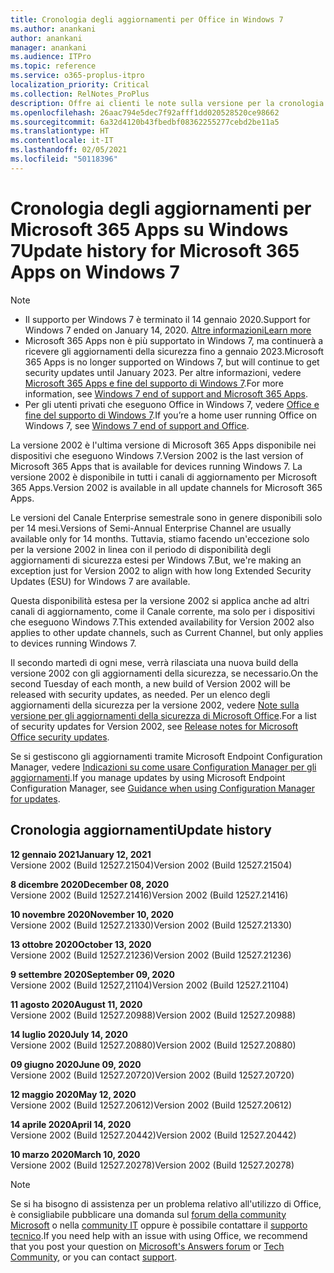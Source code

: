 ```yaml
---
title: Cronologia degli aggiornamenti per Office in Windows 7
ms.author: anankani
author: anankani
manager: anankani
ms.audience: ITPro
ms.topic: reference
ms.service: o365-proplus-itpro
localization_priority: Critical
ms.collection: RelNotes_ProPlus
description: Offre ai clienti le note sulla versione per la cronologia degli aggiornamenti per Microsoft 365 Apps per Windows 7
ms.openlocfilehash: 26aac794e5dec7f92afff1dd020528520ce98662
ms.sourcegitcommit: 6a32d4120b43fbedbf08362255277cebd2be11a5
ms.translationtype: HT
ms.contentlocale: it-IT
ms.lasthandoff: 02/05/2021
ms.locfileid: "50118396"
---
```

# <a name="update-history-for-microsoft-365-apps-on-windows-7"></a><span data-ttu-id="2d156-103">Cronologia degli aggiornamenti per Microsoft 365 Apps su Windows 7</span><span class="sxs-lookup"><span data-stu-id="2d156-103">Update history for Microsoft 365 Apps on Windows 7</span></span> 

 > [!NOTE]
>
>- <span data-ttu-id="2d156-104">Il supporto per Windows 7 è terminato il 14 gennaio 2020.</span><span class="sxs-lookup"><span data-stu-id="2d156-104">Support for Windows 7 ended on January 14, 2020.</span></span> [<span data-ttu-id="2d156-105">Altre informazioni</span><span class="sxs-lookup"><span data-stu-id="2d156-105">Learn more</span></span>](https://www.microsoft.com/microsoft-365/windows/end-of-windows-7-support)
>- <span data-ttu-id="2d156-106">Microsoft 365 Apps non è più supportato in Windows 7, ma continuerà a ricevere gli aggiornamenti della sicurezza fino a gennaio 2023.</span><span class="sxs-lookup"><span data-stu-id="2d156-106">Microsoft 365 Apps is no longer supported on Windows 7, but will continue to get security updates until January 2023.</span></span> <span data-ttu-id="2d156-107">Per altre informazioni, vedere [Microsoft 365 Apps e fine del supporto di Windows 7](https://docs.microsoft.com/DeployOffice/endofsupport/windows-7-support).</span><span class="sxs-lookup"><span data-stu-id="2d156-107">For more information, see [Windows 7 end of support and Microsoft 365 Apps](https://docs.microsoft.com/DeployOffice/endofsupport/windows-7-support).</span></span>
>- <span data-ttu-id="2d156-108">Per gli utenti privati che eseguono Office in Windows 7, vedere [Office e fine del supporto di Windows 7](https://support.microsoft.com/office/78f20fab-b57b-44d7-8368-06a8493f3cb9).</span><span class="sxs-lookup"><span data-stu-id="2d156-108">If you’re a home user running Office on Windows 7, see [Windows 7 end of support and Office](https://support.microsoft.com/office/78f20fab-b57b-44d7-8368-06a8493f3cb9).</span></span>

<span data-ttu-id="2d156-109">La versione 2002 è l'ultima versione di Microsoft 365 Apps disponibile nei dispositivi che eseguono Windows 7.</span><span class="sxs-lookup"><span data-stu-id="2d156-109">Version 2002 is the last version of Microsoft 365 Apps that is available for devices running Windows 7.</span></span> <span data-ttu-id="2d156-110">La versione 2002 è disponibile in tutti i canali di aggiornamento per Microsoft 365 Apps.</span><span class="sxs-lookup"><span data-stu-id="2d156-110">Version 2002 is available in all update channels for Microsoft 365 Apps.</span></span>

<span data-ttu-id="2d156-111">Le versioni del Canale Enterprise semestrale sono in genere disponibili solo per 14 mesi.</span><span class="sxs-lookup"><span data-stu-id="2d156-111">Versions of Semi-Annual Enterprise Channel are usually available only for 14 months.</span></span> <span data-ttu-id="2d156-112">Tuttavia, stiamo facendo un'eccezione solo per la versione 2002 in linea con il periodo di disponibilità degli aggiornamenti di sicurezza estesi per Windows 7.</span><span class="sxs-lookup"><span data-stu-id="2d156-112">But, we're making an exception just for Version 2002 to align with how long Extended Security Updates (ESU) for Windows 7 are available.</span></span>

<span data-ttu-id="2d156-113">Questa disponibilità estesa per la versione 2002 si applica anche ad altri canali di aggiornamento, come il Canale corrente, ma solo per i dispositivi che eseguono Windows 7.</span><span class="sxs-lookup"><span data-stu-id="2d156-113">This extended availability for Version 2002 also applies to other update channels, such as Current Channel, but only applies to devices running Windows 7.</span></span>

<span data-ttu-id="2d156-114">Il secondo martedì di ogni mese, verrà rilasciata una nuova build della versione 2002 con gli aggiornamenti della sicurezza, se necessario.</span><span class="sxs-lookup"><span data-stu-id="2d156-114">On the second Tuesday of each month, a new build of Version 2002 will be released with security updates, as needed.</span></span> <span data-ttu-id="2d156-115">Per un elenco degli aggiornamenti della sicurezza per la versione 2002, vedere [Note sulla versione per gli aggiornamenti della sicurezza di Microsoft Office](microsoft365-apps-security-updates.md).</span><span class="sxs-lookup"><span data-stu-id="2d156-115">For a list of security updates for Version 2002, see [Release notes for Microsoft Office security updates](microsoft365-apps-security-updates.md).</span></span>

<span data-ttu-id="2d156-116">Se si gestiscono gli aggiornamenti tramite Microsoft Endpoint Configuration Manager, vedere [Indicazioni su come usare Configuration Manager per gli aggiornamenti](https://docs.microsoft.com/deployoffice/endofsupport/windows-7-support#guidance-when-using-configuration-manager-for-updates).</span><span class="sxs-lookup"><span data-stu-id="2d156-116">If you manage updates by using Microsoft Endpoint Configuration Manager, see [Guidance when using Configuration Manager for updates](https://docs.microsoft.com/deployoffice/endofsupport/windows-7-support#guidance-when-using-configuration-manager-for-updates).</span></span>


## <a name="update-history"></a><span data-ttu-id="2d156-117">Cronologia aggiornamenti</span><span class="sxs-lookup"><span data-stu-id="2d156-117">Update history</span></span>

[//]: # (NON RIMUOVERE)

<span data-ttu-id="2d156-119">**12 gennaio 2021**</span><span class="sxs-lookup"><span data-stu-id="2d156-119">**January 12, 2021**</span></span><br/>
<span data-ttu-id="2d156-120">Versione 2002 (Build 12527.21504)</span><span class="sxs-lookup"><span data-stu-id="2d156-120">Version 2002 (Build 12527.21504)</span></span><br/>

<span data-ttu-id="2d156-121">**8 dicembre 2020**</span><span class="sxs-lookup"><span data-stu-id="2d156-121">**December 08, 2020**</span></span><br/>
<span data-ttu-id="2d156-122">Versione 2002 (Build 12527.21416)</span><span class="sxs-lookup"><span data-stu-id="2d156-122">Version 2002 (Build 12527.21416)</span></span><br/>

<span data-ttu-id="2d156-123">**10 novembre 2020**</span><span class="sxs-lookup"><span data-stu-id="2d156-123">**November 10, 2020**</span></span><br/>
<span data-ttu-id="2d156-124">Versione 2002 (Build 12527.21330)</span><span class="sxs-lookup"><span data-stu-id="2d156-124">Version 2002 (Build 12527.21330)</span></span><br/>

<span data-ttu-id="2d156-125">**13 ottobre 2020**</span><span class="sxs-lookup"><span data-stu-id="2d156-125">**October 13, 2020**</span></span><br/>
<span data-ttu-id="2d156-126">Versione 2002 (Build 12527.21236)</span><span class="sxs-lookup"><span data-stu-id="2d156-126">Version 2002 (Build 12527.21236)</span></span><br/>

<span data-ttu-id="2d156-127">**9 settembre 2020**</span><span class="sxs-lookup"><span data-stu-id="2d156-127">**September 09, 2020**</span></span><br/>
<span data-ttu-id="2d156-128">Versione 2002 (Build 12527,21104)</span><span class="sxs-lookup"><span data-stu-id="2d156-128">Version 2002 (Build 12527.21104)</span></span><br/>

<span data-ttu-id="2d156-129">**11 agosto 2020**</span><span class="sxs-lookup"><span data-stu-id="2d156-129">**August 11, 2020**</span></span><br/>
<span data-ttu-id="2d156-130">Versione 2002 (Build 12527.20988)</span><span class="sxs-lookup"><span data-stu-id="2d156-130">Version 2002 (Build 12527.20988)</span></span><br/>

<span data-ttu-id="2d156-131">**14 luglio 2020**</span><span class="sxs-lookup"><span data-stu-id="2d156-131">**July 14, 2020**</span></span><br/>
<span data-ttu-id="2d156-132">Versione 2002 (Build 12527.20880)</span><span class="sxs-lookup"><span data-stu-id="2d156-132">Version 2002 (Build 12527.20880)</span></span><br/>

<span data-ttu-id="2d156-133">**09 giugno 2020**</span><span class="sxs-lookup"><span data-stu-id="2d156-133">**June 09, 2020**</span></span><br/>
<span data-ttu-id="2d156-134">Versione 2002 (Build 12527.20720)</span><span class="sxs-lookup"><span data-stu-id="2d156-134">Version 2002 (Build 12527.20720)</span></span><br/>

<span data-ttu-id="2d156-135">**12 maggio 2020**</span><span class="sxs-lookup"><span data-stu-id="2d156-135">**May 12, 2020**</span></span><br/>
<span data-ttu-id="2d156-136">Versione 2002 (Build 12527.20612)</span><span class="sxs-lookup"><span data-stu-id="2d156-136">Version 2002 (Build 12527.20612)</span></span><br/>

<span data-ttu-id="2d156-137">**14 aprile 2020**</span><span class="sxs-lookup"><span data-stu-id="2d156-137">**April 14, 2020**</span></span><br/>
<span data-ttu-id="2d156-138">Versione 2002 (Build 12527.20442)</span><span class="sxs-lookup"><span data-stu-id="2d156-138">Version 2002 (Build 12527.20442)</span></span><br/>

<span data-ttu-id="2d156-139">**10 marzo 2020**</span><span class="sxs-lookup"><span data-stu-id="2d156-139">**March 10, 2020**</span></span><br/>
<span data-ttu-id="2d156-140">Versione 2002 (Build 12527.20278)</span><span class="sxs-lookup"><span data-stu-id="2d156-140">Version 2002 (Build 12527.20278)</span></span><br/>




> [!NOTE]
> <span data-ttu-id="2d156-141">Se si ha bisogno di assistenza per un problema relativo all'utilizzo di Office, è consigliabile pubblicare una domanda sul [forum della community Microsoft](https://answers.microsoft.com/) o nella [community IT](https://techcommunity.microsoft.com/) oppure è possibile contattare il [supporto tecnico](https://support.microsoft.com/contactus).</span><span class="sxs-lookup"><span data-stu-id="2d156-141">If you need help with an issue with using Office, we recommend that you post your question on [Microsoft's Answers forum](https://answers.microsoft.com/) or [Tech Community](https://techcommunity.microsoft.com/), or you can contact [support](https://support.microsoft.com/contactus).</span></span>
